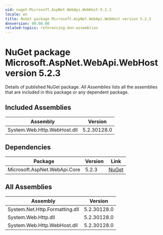 ```yaml
---
uid: nuget-Microsoft.AspNet.WebApi.WebHost-5.2.3
locale: en
title: NuGet package Microsoft.AspNet.WebApi.WebHost version 5.2.3
dnnversion: 09.08.00
related-topics: referencing-dnn-assemblies
---
```


# NuGet package Microsoft.AspNet.WebApi.WebHost version 5.2.3
Details of published NuGet package.
*All Assemblies* lists all the assemblies that are included in this package or any dependent package.

## Included Assemblies

|Assembly|Version|
|---|---|
|System.Web.Http.WebHost.dll|5.2.30128.0|

## Dependencies

|Package|Version|Link|
|---|---|---|
|Microsoft.AspNet.WebApi.Core|5.2.3|[NuGet](https://www.nuget.org/packages/Microsoft.AspNet.WebApi.Core/5.2.3)|

## All Assemblies

|Assembly|Version|
|---|---|
|System.Net.Http.Formatting.dll|5.2.30128.0|
|System.Web.Http.dll|5.2.30128.0|
|System.Web.Http.WebHost.dll|5.2.30128.0|

